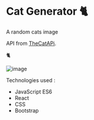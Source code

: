 # Cat Generator 🐈

A random cats image  

API from [TheCatAPi](https://thecatapi.com).  

🐈    

![image](https://user-images.githubusercontent.com/83033055/137388717-2ca8358f-e2b0-402c-b1cd-426385020526.png)

Technologies used :  

* JavaScript ES6
* React
* CSS
* Bootstrap  
